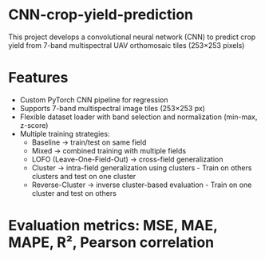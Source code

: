 # CNN-crop-yield-prediction
This project develops a convolutional neural network (CNN) to predict crop yield from 7-band multispectral UAV orthomosaic tiles (253×253 pixels)

# Features
- Custom PyTorch CNN pipeline for regression
- Supports 7-band multispectral image tiles (253×253 px)
- Flexible dataset loader with band selection and normalization (min-max, z-score)
- Multiple training strategies:
  - Baseline → train/test on same field
  - Mixed → combined training with multiple fields
  - LOFO (Leave-One-Field-Out) → cross-field generalization
  - Cluster → intra-field generalization using clusters - Train on others clusters and test on one cluster
  - Reverse-Cluster → inverse cluster-based evaluation - Train on one cluster and test on others

# Evaluation metrics: MSE, MAE, MAPE, R², Pearson correlation



